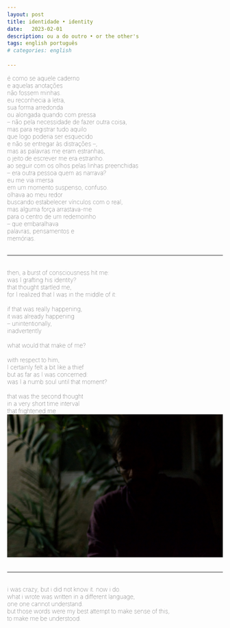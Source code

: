 ```yaml
---
layout: post
title: identidade • identity
date:   2023-02-01
description: ou a do outro • or the other's
tags: english português
# categories: english

---
```


<span style="font-size:14px;font-weight:lighter">
é como se aquele caderno 
<br> e aquelas anotações
<br> não fossem minhas.
<br> eu reconhecia a letra,  
<br> sua forma arredonda 
<br> ou alongada quando com pressa
<br> – não pela necessidade de fazer outra coisa,
<br> mas para registrar tudo aquilo
<br> que logo poderia ser esquecido 
<br> e não se entregar às distrações –,
<br> mas as palavras me eram estranhas, 
<br> o jeito de escrever me era estranho.
<br> ao seguir com os olhos pelas linhas preenchidas
<br> – era outra pessoa quem as narrava?
<br> eu me via imersa 
<br> em um momento suspenso, confuso.
<br> olhava ao meu redor 
<br> buscando estabelecer vínculos com o real,
<br> mas alguma força arrastava-me 
<br> para o centro de um redemoinho 
<br> – que embaralhava
<br> palavras, pensamentos e 
<br> memórias.
</span>
<br>
<br>
<hr>

<span style="font-size:14px;font-weight:lighter">
<br> then, a burst of consciousness hit me:
<br> was I grafting his identity?
<br> that thought startled me,
<br> for I realized that I was in the middle of it:
<br> 
<br> if that was really happening,
<br> it was already happening
<br> – unintentionally,
<br> inadvertently
<br> 
<br> what would that make of me?
<br> 
<br> with respect to him,
<br> I certainly felt a bit like a thief
<br> but as far as I was concerned:
<br> was I a numb soul until that moment?
<br> 
<br> that was the second thought
<br> in a very short time interval
<br> that frightened me
</span>

<div>
    <img src="/assets/img/portrait.jpg" class="my-image rounded z-depth-1">
</div>
<br>
<hr>

<span style="font-size:14px;font-weight:lighter"> 
<br> i was crazy, but i did not know it. now i do.
<br> what i wrote was written in a different language, 
<br> one one cannot understand.
<br> but those words were my best attempt to make sense of this,
<br> to make me be understood.
</span>
<br>
<br>